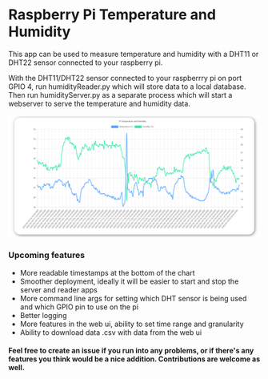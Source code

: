 # Raspberry Pi Temperature and Humidity

This app can be used to measure temperature and humidity with a DHT11 or DHT22 sensor connected to your raspberry pi. 

With the DHT11/DHT22 sensor connected to your raspberrry pi on port GPIO 4, run humidityReader.py which will store data to a local database. Then run humidityServer.py as a separate process which will start a webserver to serve the temperature and humidity data.

![Chart](docs/chart.png)

### Upcoming features
- More readable timestamps at the bottom of the chart
- Smoother deployment, ideally it will be easier to start and stop the server and reader apps
- More command line args for setting which DHT sensor is being used and which GPIO pin to use on the pi
- Better logging
- More features in the web ui, ability to set time range and granularity
- Ability to download data .csv with data from the web ui

#### Feel free to create an issue if you run into any problems, or if there's any features you think would be a nice addition. Contributions are welcome as well.
